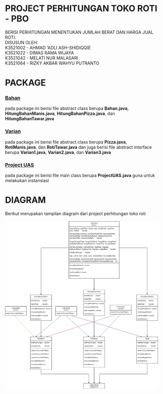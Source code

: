 # PROJECT PERHITUNGAN TOKO ROTI - PBO
 
BERISI PERHITUNGAN MENENTUKAN JUMLAH BERAT DAN HARGA JUAL ROTI.<br>
DISUSUN OLEH: <br>
K3521002 - AHMAD 'ADLI ASH-SHIDIQQIE <br>
K3521022 - DIMAS RAMA WIJAYA <br>
K3521042 - MELATI NUR MALASARI <br>
K3521064 - RIZKY AKBAR WAHYU PUTRANTO
<br>

<h1>PACKAGE</h1>

<h3><a href="ProjectUAS/src/bahan/">Bahan</a></h3>
pada package ini berisi file abstract class berupa <b>Bahan.java</b>, <b>HitungBahanManis.java</b>, <b>HitungBahanPizza.java</b>, dan <b>HitungBahanTawar.java</b>

<h3><a href="ProjectUAS/src/varian/">Varian</a></h3>
pada package ini berisi file abstract class berupa <b>Pizza.java</b>, <b>RotiManis.java</b>, dan <b>RotiTawar.java</b> 
dan juga berisi file abstract interface berupa <b>Varian1.java</b>, <b>Varian2.java</b>, dan <b>Varian3.java</b> 

<h3><a href="ProjectUAS/src/projectuas/">Project UAS</a></h3>
pada package ini berisi file main class berupa <b>ProjectUAS.java</b> guna untuk melakukan instansiasi

<h1>DIAGRAM</h1>
Berikut merupakan tampilan diagram dari project perhitungan toko roti <br>
<br>
<img src="DiagramTokoRotiPBO.png">
